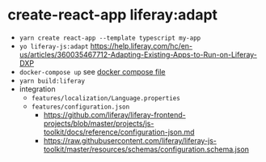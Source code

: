 # create-react-app liferay:adapt

- `yarn create react-app --template typescript my-app`
- `yo liferay-js:adapt` https://help.liferay.com/hc/en-us/articles/360035467712-Adapting-Existing-Apps-to-Run-on-Liferay-DXP
- `docker-compose up` see [docker compose file](./docker-compose.yaml)
- `yarn build:liferay`
- integration
  - `features/localization/Language.properties`
  - `features/configuration.json`
    - https://github.com/liferay/liferay-frontend-projects/blob/master/projects/js-toolkit/docs/reference/configuration-json.md
    - https://raw.githubusercontent.com/liferay/liferay-js-toolkit/master/resources/schemas/configuration.schema.json